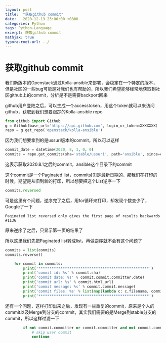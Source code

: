 ```yaml
---
layout: post
title:  "获取github commit"
date:   2020-12-19 23:00:00 +0800
categories: Python
tags: Python-Language
excerpt: 获取github commit
mathjax: true
typora-root-url: ../
---
```


# 获取github commit

我们新版本的Openstack通过Kolla-ansible来部署，会稳定在一个特定的版本，但是社区的一些bug可能是对我们也有帮助的，所以我们希望能够经常地获取到社区github上的commit，分析是不是需要backport回来

github用户登陆之后，可以生成一个accesstoken，用这个token就可以来访问github，获取到我们想要跟踪的Kolla-ansible repo

```python
from github import Github
g = Github(base_url='https://api.github.com', login_or_token=XXXXXXX)
repo = g.get_repo('openstack/kolla-ansible')
```

因为我们想要拿到的是ussuri版本的commit，所以可以这样

```python
commit_date = datetime(2020, 8, 1, 0, 0)
commits = repo.get_commits(sha='stable/ussuri', path='ansible', since=commit_date)
```

这表示获取2020.8.1之后的commit，ansible这个目录下的commit

这个commit是一个Paginated list，commits[0]是最新日期的，那我们在打印的时候，期望是从旧到新的打印，所以想要把这个List逆序一下

```python
commits.reversed
```

可是这里有个问题，逆序完了之后，用for循环来打印，却发现个数变少了，Google了一下

```
Paginated list reversed only gives the first page of results backwards #1136
```

原来逆序了之后，只显示第一页的结果了

所以这里我们先把Paginated list转成list，再做逆序就不会有这个问题了

```python
commits = list(commits)
commits.reverse()
```

```python
    for commit in commits:
        print('**************************************************')
        print('commit id: %s' % commit.sha)
        print('commit date: %s' % commit.commit.committer.date)
        print('commit url: %s' % commit.html_url)
        print('commit message: %s' % commit.commit.message)
        print('commit files: %s' % list(map(lambda c: c.filename, commit.files)))
        print('**************************************************')
```

还有一个问题，这样打印出来之后，发现有一些重复的commit，原来是个人的commit以及Merge到分支的commit，其实我们需要的是Merge到stable分支的commit，所以这样过滤一下

```python
        if not commit.committer or commit.committer and not commit.committer.login == 'openstack-gerrit':
            # skip user commit
            continue
```

